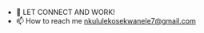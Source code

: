 
- 💞️ LET CONNECT AND WORK!
- 📫 How to reach me nkululekosekwanele7@gmail.com

<!---
nkululeko111/nkululeko111 is a ✨ special ✨ repository because its `README.md` (this file) appears on your GitHub profile.
You can click the Preview link to take a look at your changes.
--->
